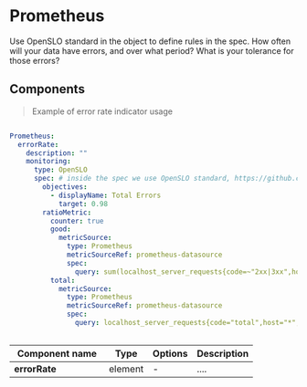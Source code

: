 # Prometheus

Use OpenSLO standard in the object to define rules in the spec. How often will your data have errors, and over what period? What is your tolerance for those errors?


## Components

> Example of error rate indicator usage

```yml

Prometheus:
  errorRate:
    description: "" 
    monitoring:
      type: OpenSLO
      spec: # inside the spec we use OpenSLO standard, https://github.com/openslo/openslo
        objectives:
          - displayName: Total Errors
            target: 0.98
        ratioMetric:
          counter: true
          good:
            metricSource:
              type: Prometheus
              metricSourceRef: prometheus-datasource
              spec:
                query: sum(localhost_server_requests{code=~"2xx|3xx",host="*",instance="127.0.0.1:9090"})
          total:
            metricSource:
              type: Prometheus
              metricSourceRef: prometheus-datasource
              spec:
                query: localhost_server_requests{code="total",host="*",instance="127.0.0.1:9090"}
 
```

| <div style="width:150px">Component name</div>   | Type  | Options  | Description  |
|---|---|---|---|
| **errorRate** | element | - | .... |


